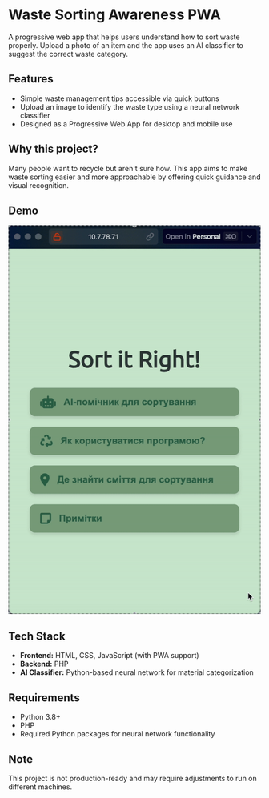 # Waste Sorting Awareness PWA

A progressive web app that helps users understand how to sort waste properly. Upload a photo of an item and the app uses an AI classifier to suggest the correct waste category.

## Features

- Simple waste management tips accessible via quick buttons  
- Upload an image to identify the waste type using a neural network classifier  
- Designed as a Progressive Web App for desktop and mobile use

## Why this project?

Many people want to recycle but aren't sure how. This app aims to make waste sorting easier and more approachable by offering quick guidance and visual recognition.

## Demo

![Demo](Screen%20Recording%20Nov%2029%202024.gif)

## Tech Stack

- **Frontend:** HTML, CSS, JavaScript (with PWA support)  
- **Backend:** PHP  
- **AI Classifier:** Python-based neural network for material categorization

## Requirements

- Python 3.8+  
- PHP  
- Required Python packages for neural network functionality

## Note

This project is not production-ready and may require adjustments to run on different machines.